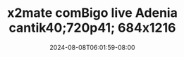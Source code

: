 --- 
title: "x2mate comBigo live Adenia cantik40;720p41; 684x1216"
description: "video bokeh x2mate comBigo live Adenia cantik40;720p41; 684x1216 dood durasi panjang  "
date: 2024-08-08T06:01:59-08:00
file_code: "9lp92jv03q8j"
draft: false
cover: "1bwg5cxki14viau4.jpg"
tags: ["comBigo", "live", "Adenia", "bokep-indo", "bokep-viral", "bokep-ig"]
length: 85
fld_id: "1483427"
foldername: "Adenia"
categories: ["Adenia"]
views: 0
---
